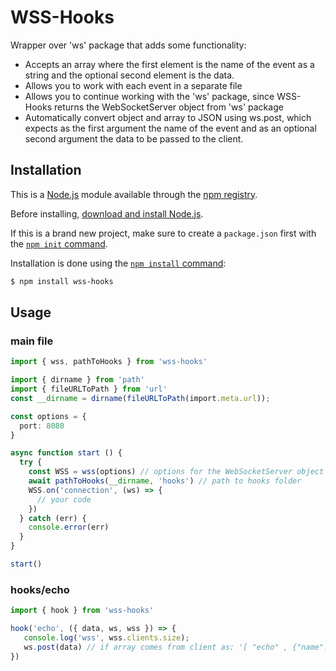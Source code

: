 # WSS-Hooks
Wrapper over 'ws' package that adds some functionality:
* Accepts an array where the first element is the name of the event as a string and the optional second element is the data.
* Allows you to work with each event in a separate file
* Allows you to continue working with the 'ws' package, since WSS-Hooks returns the WebSocketServer object from 'ws' package
* Automatically convert object and array to JSON using ws.post, which expects as the first argument the name of the event and as an optional second argument the data to be passed to the client.

## Installation
This is a [Node.js](https://nodejs.org/en/) module available through the
[npm registry](https://www.npmjs.com/).

Before installing, [download and install Node.js](https://nodejs.org/en/download/).

If this is a brand new project, make sure to create a `package.json` first with
the [`npm init` command](https://docs.npmjs.com/creating-a-package-json-file).

Installation is done using the
[`npm install` command](https://docs.npmjs.com/getting-started/installing-npm-packages-locally):

```bash
$ npm install wss-hooks
```

## Usage
### main file
```typescript
import { wss, pathToHooks } from 'wss-hooks'

import { dirname } from 'path'
import { fileURLToPath } from 'url'
const __dirname = dirname(fileURLToPath(import.meta.url));

const options = {
  port: 8080
}

async function start () {
  try {
    const WSS = wss(options) // options for the WebSocketServer object from 'ws' package
    await pathToHooks(__dirname, 'hooks') // path to hooks folder
    WSS.on('connection', (ws) => { 
      // your code
    })
  } catch (err) {
    console.error(err)
  }
}

start()

```
### hooks/echo
```typescript
import { hook } from 'wss-hooks'

hook('echo', ({ data, ws, wss }) => {
   console.log('wss', wss.clients.size);
   ws.post(data) // if array comes from client as: '[ "echo" , {"name":"John","skills": ["html", "css"]}]' , then it will return to the client: '{"name":"John","skills": ["html", "css"]}'
})
```
